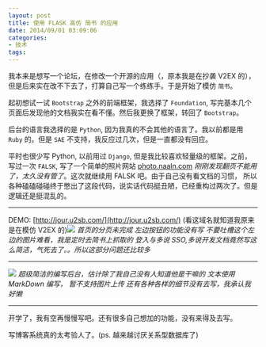 ```yaml
---
layout: post
title: 使用 FLASK 高仿 简书 的应用
date: 2014/09/01 03:09:06
categories:
- 技术
tags:
---
```


我本来是想写一个论坛，在修改一个开源的应用（，原本我是在抄袭 V2EX 的），但是后来实在改不下去了，打算自己写一个练练手。于是开始了模仿 `简书`。

起初想试一试 `Bootstrap` 之外的前端框架，我选择了 `Foundation`, 写完基本几个页面后发现他的文档我实在看不懂。然后我更换了框架，转回了 `Bootstrap`。

后台的语言我选择的是 `Python`, 因为我真的不会其他的语言了。我以前都是用 `Ruby` 的。但是 `SAE` 不支持，我反应过几次，但是一直都没有回应。

平时也很少写 Python, 以前用过 `Django`, 但是我比较喜欢轻量级的框架。之前， 写过一次 `FALSK`, 写了一个简单的照片网站 [photo.naaln.com](http://photo.naaln.com/) _刚刚发现翻页不能用了，太久没有管了_。这次就继续用 FALSK 吧。由于自己没有看文档的习惯， 所以各种磕磕碰碰终于憋出了这段代码，说实话代码挺丑陋，已经重构过两次了。但是逻辑还是挺混乱的。

---

DEMO: [http://jour.u2sb.com/](http://jour.u2sb.com/) (看这域名就知道我原来是在模仿 V2EX 的)![](http://pics.naaln.com/blog/2019-05-14-123216.jpg-basicBlog)
_首页的分页未完成_
_左边按钮的功能没有写_
_不要吐槽这个左边的图片难看，我是定时去简书上抓取的_
_登入与多说 SSO,多说开发文档竟然写这么简洁，气死去了。。所以这部分问题还比较多_

---

![](http://pics.naaln.com/blog/2019-05-14-123217.jpg-basicBlog)
_超级简洁的编写后台，估计除了我自己没有人知道他是干嘛的_
_文本使用 MarkDown 编写， 暂不支持图片上传_
_还有各种各样的细节没有去写，我承认我好懒_

---

开学了，我有空再慢慢写吧。还有很多自己想加的功能，没有来得及去写。

写博客系统真的太考验人了。(ps. 越来越讨厌关系型数据库了)
